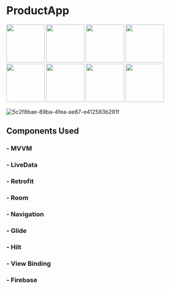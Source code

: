 # ProductApp
<p>
  <img src="https://user-images.githubusercontent.com/99584511/191306842-f6f1b052-92c9-403a-ba12-e18eac5c8251.jpg" width="100" />
  <img src="https://user-images.githubusercontent.com/99584511/191370832-7cf3d2ba-da13-4ef5-a92e-0de392a0e06d.jpg" width="100" />
  <img src="https://user-images.githubusercontent.com/99584511/191307671-0ad06059-b092-46b0-b526-e0d4f08a7c6e.jpg" width="100" />
  <img src="https://user-images.githubusercontent.com/99584511/191307844-6950316b-41da-491e-8569-5c69318813c6.jpg" width="100" />
  <img src="https://user-images.githubusercontent.com/99584511/191308658-05744ce4-8cf9-4fb7-aca2-db3637df2e21.jpg" width="100" />
  <img src="https://user-images.githubusercontent.com/99584511/191308896-70672331-0f57-41a9-87ec-27064753e55c.jpg" width="100" />
  <img src="https://user-images.githubusercontent.com/99584511/191309172-3aa6b455-1833-4e7d-b973-11028804449b.jpg" width="100" />  
  <img src="https://user-images.githubusercontent.com/99584511/191309330-9df8c15a-fa0a-4560-be23-447650b6a136.jpg" width="100" />  
  
  ![5c2f8bae-89ba-4fea-ae87-e412583b291f]()

</p>

## Components Used
### - MVVM
### - LiveData
### - Retrofit
### - Room
### - Navigation
### - Glide
### - Hilt
### - View Binding
### - Firebase
